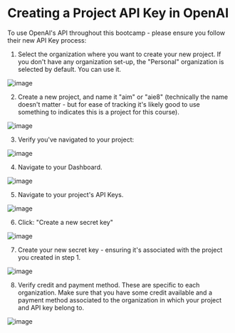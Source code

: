 # Creating a Project API Key in OpenAI

To use OpenAI's API throughout this bootcamp - please ensure you follow their new API Key process:

1. Select the organization where you want to create your new project. If you don't have any organization set-up, the "Personal" organization is selected by default. You can use it.

![image](https://i.imgur.com/dZU1l9j.png)

2. Create a new project, and name it "aim" or "aie8" (technically the name doesn't matter - but for ease of tracking it's likely good to use something to indicates this is a project for this course).

![image](https://i.imgur.com/RtYWMC3.png)

3. Verify you've navigated to your project:

![image](https://i.imgur.com/4dn1CaB.png)

4. Navigate to your Dashboard.

![image](https://i.imgur.com/JujvUEX.png)

5. Navigate to your project's API Keys.

![image](https://i.imgur.com/6JpxDCr.png)

6. Click: "Create a new secret key"

![image](https://i.imgur.com/SrN7RD5.png)

7. Create your new secret key - ensuring it's associated with the project you created in step 1.

![image](https://i.imgur.com/0Fh1X6P.png)

8. Verify credit and payment method. These are specific to each organization. Make sure that you have some credit available and a payment method associated to the organization in which your project and API key belong to.

![image](https://i.imgur.com/CTxmKYw.png)
